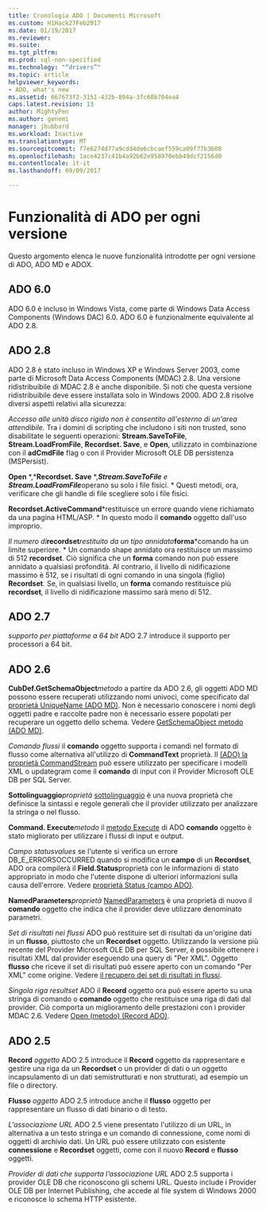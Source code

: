 ```yaml
---
title: Cronologia ADO | Documenti Microsoft
ms.custom: H1Hack27Feb2017
ms.date: 01/19/2017
ms.reviewer: 
ms.suite: 
ms.tgt_pltfrm: 
ms.prod: sql-non-specified
ms.technology: "“drivers”"
ms.topic: article
helpviewer_keywords:
- ADO, what's new
ms.assetid: 667673f2-3151-432b-894a-3fc60b704ea4
caps.latest.revision: 13
author: MightyPen
ms.author: genemi
manager: jhubbard
ms.workload: Inactive
ms.translationtype: MT
ms.sourcegitcommit: f7e6274d77a9cdd4de6cbcaef559ca99f77b3608
ms.openlocfilehash: 1ace4237c41b4a92b62e958970ebb49dcf2156d0
ms.contentlocale: it-it
ms.lasthandoff: 09/09/2017

---
```

# <a name="ado-features-for-each-release"></a>Funzionalità di ADO per ogni versione
Questo argomento elenca le nuove funzionalità introdotte per ogni versione di ADO, ADO MD e ADOX.

## <a name="ado-60"></a>ADO 6.0
 ADO 6.0 è incluso in Windows Vista, come parte di Windows Data Access Components (Windows DAC) 6.0. ADO 6.0 è funzionalmente equivalente al ADO 2.8.

## <a name="ado-28"></a>ADO 2.8
 ADO 2.8 è stato incluso in Windows XP e Windows Server 2003, come parte di Microsoft Data Access Components (MDAC) 2.8. Una versione ridistribuibile di MDAC 2.8 è anche disponibile. Si noti che questa versione ridistribuibile deve essere installata solo in Windows 2000. ADO 2.8 risolve diversi aspetti relativi alla sicurezza:

 *Accesso alle unità disco rigido non è consentito all'esterno di un'area attendibile.*
Tra i domini di scripting che includono i siti non trusted, sono disabilitate le seguenti operazioni: **Stream.SaveToFile**, **Stream.LoadFromFile**, **Recordset. Save**, e **Open**, utilizzato in combinazione con il **adCmdFile** flag o con il Provider Microsoft OLE DB persistenza (MSPersist).

 **Open** *,***Recordset. Save** *,***Stream.SaveToFile** *e* **Stream.LoadFromFile***operano su solo i file fisici.        *
Questi metodi, ora, verificare che gli handle di file scegliere solo i file fisici.

 **Recordset.ActiveCommand***restituisce un errore quando viene richiamato da una pagina HTML/ASP.  *
In questo modo il **comando** oggetto dall'uso improprio.

 *Il numero di***recordset***restituito da un tipo annidato***forma***comando ha un limite superiore.        *
Un comando shape annidato ora restituisce un massimo di 512 **recordset**. Ciò significa che un **forma** comando non può essere annidato a qualsiasi profondità. Al contrario, il livello di nidificazione massimo è 512, se i risultati di ogni comando in una singola (figlio) **Recordset**. Se, in qualsiasi livello, un **forma** comando restituisce più **recordset**, il livello di nidificazione massimo sarà meno di 512.

## <a name="ado-27"></a>ADO 2.7
 *supporto per piattaforme a 64 bit* ADO 2.7 introduce il supporto per processori a 64 bit.

## <a name="ado-26"></a>ADO 2.6
 **CubDef.GetSchemaObject***metodo* a partire da ADO 2.6, gli oggetti ADO MD possono essere recuperati utilizzando nomi univoci, come specificato dal [proprietà UniqueName (ADO MD)](../../ado/reference/ado-md-api/uniquename-property-ado-md.md).   Non è necessario conoscere i nomi degli oggetti padre e raccolte padre non è necessario essere popolati per recuperare un oggetto dello schema. Vedere [GetSchemaObject metodo (ADO MD)](../../ado/reference/ado-md-api/getschemaobject-method-ado-md.md).

 *Comando flussi* il **comando** oggetto supporta i comandi nel formato di flusso come alternativa all'utilizzo di **CommandText** proprietà. Il [(ADO) la proprietà CommandStream](../../ado/reference/ado-api/commandstream-property-ado.md) può essere utilizzato per specificare i modelli XML o updategram come il **comando** di input con il Provider Microsoft OLE DB per SQL Server.

 **Sottolinguaggio***proprietà* [sottolinguaggio](../../ado/reference/ado-api/dialect-property.md) è una nuova proprietà che definisce la sintassi e regole generali che il provider utilizzato per analizzare la stringa o nel flusso.  

 **Command. Execute***metodo* il [metodo Execute](../../ado/reference/ado-api/execute-method-ado-command.md) di ADO **comando** oggetto è stato migliorato per utilizzare i flussi di input e output.  

 *Campo statusvalues* se l'utente si verifica un errore DB_E_ERRORSOCCURRED quando si modifica un **campo** di un **Recordset**, ADO ora compilerà il **Field.Status**proprietà con le informazioni di stato appropriato in modo che l'utente dispone di ulteriori informazioni sulla causa dell'errore. Vedere [proprietà Status (campo ADO)](../../ado/reference/ado-api/status-property-ado-field.md).

 **NamedParameters***proprietà* [NamedParameters](../../ado/reference/ado-api/namedparameters-property-ado.md) è una proprietà di nuovo il **comando** oggetto che indica che il provider deve utilizzare denominato parametri.  

 *Set di risultati nei flussi* ADO può restituire set di risultati da un'origine dati in un **flusso**, piuttosto che un **Recordset** oggetto. Utilizzando la versione più recente del Provider Microsoft OLE DB per SQL Server, è possibile ottenere i risultati XML dal provider eseguendo una query di "Per XML". Oggetto **flusso** che riceve il set di risultati può essere aperto con un comando "Per XML" come origine. Vedere [il recupero dei set di risultati in flussi](../../ado/guide/data/retrieving-resultsets-into-streams.md).

 *Singola riga resultset* ADO il **Record** oggetto ora può essere aperto su una stringa di comando o **comando** oggetto che restituisce una riga di dati dal provider. Ciò comporta un miglioramento delle prestazioni con i provider MDAC 2.6. Vedere [Open (metodo) (Record ADO)](../../ado/reference/ado-api/open-method-ado-record.md).

## <a name="ado-25"></a>ADO 2.5
 **Record** *oggetto* ADO 2.5 introduce il **Record** oggetto da rappresentare e gestire una riga da un **Recordset** o un provider di dati o un oggetto incapsulamento di un dati semistrutturati e non strutturati, ad esempio un file o directory.

 **Flusso** *oggetto* ADO 2.5 introduce anche il **flusso** oggetto per rappresentare un flusso di dati binario o di testo.

 *L'associazione URL* ADO 2.5 viene presentato l'utilizzo di un URL, in alternativa a un testo stringa e un comando di connessione, come nomi di oggetti di archivio dati. Un URL può essere utilizzato con esistente **connessione** e **Recordset** oggetti, come con il nuovo **Record** e **flusso** oggetti.

 *Provider di dati che supporta l'associazione URL* ADO 2.5 supporta i provider OLE DB che riconoscono gli schemi URL. Questo include i Provider OLE DB per Internet Publishing, che accede al file system di Windows 2000 e riconosce lo schema HTTP esistente.


